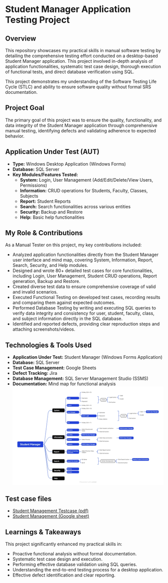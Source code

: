 # Student Manager Application Testing Project

## Overview

This repository showcases my practical skills in manual software testing by detailing the comprehensive testing effort conducted on a desktop-based Student Manager application. This project involved in-depth analysis of application functionalities, systematic test case design, thorough execution of functional tests, and direct database verification using SQL.

This project demonstrates my understanding of the Software Testing Life Cycle (STLC) and ability to ensure software quality without formal SRS documentation.

## Project Goal

The primary goal of this project was to ensure the quality, functionality, and data integrity of the Student Manager application through comprehensive manual testing, identifying defects and validating adherence to expected behavior.

## Application Under Test (AUT)

* **Type:** Windows Desktop Application (Windows Forms)
* **Database:** SQL Server
* **Key Modules/Features Tested:**
    * **System:** Login, User Management (Add/Edit/Delete/View Users, Permissions)
    * **Information:** CRUD operations for Students, Faculty, Classes, Subjects
    * **Report:** Student Reports
    * **Search:** Search functionalities across various entities
    * **Security:** Backup and Restore
    * **Help:** Basic help functionalities

## My Role & Contributions

As a Manual Tester on this project, my key contributions included:

* Analyzed application functionalities directly from the Student Manager user interface and mind map, covering System, Information, Report, Search, Security, and Help modules.
* Designed and wrote 80+ detailed test cases for core functionalities, including Login, User Management, Student CRUD operations, Report generation, Backup and Restore.
* Created diverse test data to ensure comprehensive coverage of valid and invalid scenarios.
* Executed Functional Testing on developed test cases, recording results and comparing them against expected outcomes.
* Performed Database Testing by writing and executing SQL queries to verify data integrity and consistency for user, student, faculty, class, and subject information directly in the SQL database.
* Identified and reported defects, providing clear reproduction steps and attaching screenshots/videos.


## Technologies & Tools Used

* **Application Under Test:** Student Manager (Windows Forms Application)
* **Database:** SQL Server
* **Test Case Management:** Google Sheets
* **Defect Tracking:** Jira
* **Database Management:** SQL Server Management Studio (SSMS)
* **Documentation:** Mind map for functional analysis
![StudentManagementMindmap](./StudentManager.png)

## Test case files
* [Student Management Testcase (pdf)](./Testcase%20for%20Student%20Management.pdf)
* [Student Management (Google sheet)](https://docs.google.com/spreadsheets/d/1enxku-ye067NVLGmNZoVqwDjF93eHVr_6IlMIinAFcE/edit?usp=sharing)

## Learnings & Takeaways

This project significantly enhanced my practical skills in:

* Proactive functional analysis without formal documentation.
* Systematic test case design and execution.
* Performing effective database validation using SQL queries.
* Understanding the end-to-end testing process for a desktop application.
* Effective defect identification and clear reporting.
